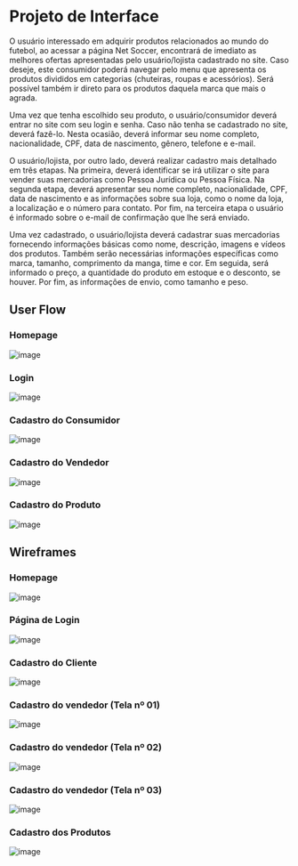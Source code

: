 
# Projeto de Interface

O usuário interessado em adquirir produtos relacionados ao mundo do futebol, ao acessar a página Net Soccer, encontrará de imediato as melhores ofertas apresentadas pelo usuário/lojista cadastrado no site. Caso deseje, este consumidor poderá navegar pelo menu que apresenta os produtos divididos em categorias (chuteiras, roupas e acessórios). Será possível também ir direto para os produtos daquela marca que mais o agrada.

Uma vez que tenha escolhido seu produto, o usuário/consumidor deverá entrar no site com seu login e senha. Caso não tenha se cadastrado no site, deverá fazê-lo. Nesta ocasião, deverá informar seu nome completo, nacionalidade, CPF, data de nascimento, gênero, telefone e e-mail.

O usuário/lojista, por outro lado, deverá realizar cadastro mais detalhado em três etapas. Na primeira, deverá identificar se irá utilizar o site para vender suas mercadorias como Pessoa Jurídica ou Pessoa Física. Na segunda etapa, deverá apresentar seu nome completo, nacionalidade, CPF, data de nascimento e as informações sobre sua loja, como o nome da loja, a localização e o número para contato. Por fim, na terceira etapa o usuário é informado sobre o e-mail de confirmação que lhe será enviado.

Uma vez cadastrado, o usuário/lojista deverá cadastrar suas mercadorias fornecendo informações básicas como nome, descrição, imagens e vídeos dos produtos. Também serão necessárias informações específicas como marca, tamanho, comprimento da manga, time e cor. Em seguida, será informado o preço, a quantidade do produto em estoque e o desconto, se houver. Por fim, as informações de envio, como tamanho e peso.

## User Flow
### Homepage
![image](https://user-images.githubusercontent.com/86300297/165500077-3a453fea-8ce9-4f1b-a80e-8c35b21866da.png)
### Login
![image](https://user-images.githubusercontent.com/86300297/165499582-0ee466f3-67e7-4d6f-8510-a7ca0845f062.png)
### Cadastro do Consumidor
![image](https://user-images.githubusercontent.com/86300297/165499832-4043b082-154c-47b9-9f4a-df0ea34bc010.png)
### Cadastro do Vendedor
![image](https://user-images.githubusercontent.com/86300297/166075404-e766553a-72e7-4932-bbcd-262b44e8f563.png)
### Cadastro do Produto
![image](https://user-images.githubusercontent.com/86300297/166075343-3e9c3e6b-2d99-4563-8530-7c25b019c891.png)

## Wireframes
### Homepage
![image](https://user-images.githubusercontent.com/86300297/165397145-f8be9672-bfc7-4668-9033-246ce31909ea.png)
### Página de Login
![image](https://user-images.githubusercontent.com/86300297/165382267-2a9c9d67-c252-4202-a5a9-90794b5e7f46.png)
### Cadastro do Cliente
![image](https://user-images.githubusercontent.com/86300297/165382403-cfebbbea-21d4-49d6-8cef-c64c6e5a122d.png)
### Cadastro do vendedor (Tela nº 01)
![image](https://user-images.githubusercontent.com/86300297/165382616-f4212e95-945f-4d92-867d-c39126463fd9.png)
### Cadastro do vendedor (Tela nº 02)
![image](https://user-images.githubusercontent.com/86300297/165382894-db5e671b-bb3a-44e4-9188-11171b55336a.png)
### Cadastro do vendedor (Tela nº 03)
![image](https://user-images.githubusercontent.com/86300297/165383013-76ed4f9f-eb92-4804-ae95-0ab090d64c6b.png)
### Cadastro dos Produtos
![image](https://user-images.githubusercontent.com/86300297/165384546-1081448b-d4c4-4182-981c-cdc588f69634.png)

